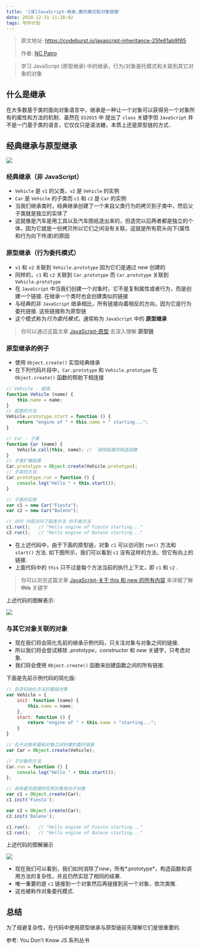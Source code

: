 ```yaml
---
title: '[译]JavaScript-继承,委托模式和对象链接'
date: 2018-12-31 11:28:02
tags: 写作计划
---
```




> 原文地址: https://codeburst.io/javascript-inheritance-25fe61ab9f85
>
> 作者:  [NC Patro](https://codeburst.io/@npatro7m?source=post_header_lockup)



> 学习 JavaScript (原型继承) 中的继承，行为/对象委托模式和关联到其它对象的对象



## 什么是继承

在大多数基于类的面向对象语言中，继承是一种让一个对象可以获得另一个对象所有的属性和方法的机制．虽然在 `ES2015` 中 提出了 `class` 关键字但 `JavaScript` 并不是一门基于类的语言，它仅仅只是语法糖，本质上还是原型链的方式．

## 经典继承与原型继承

![](http://ww1.sinaimg.cn/large/e4336439gy1fyq02t1mzbj21680kqmym.jpg)

### 经典继承（非 JavaScript）

- `Vehicle` 是 `v1` 的父类，`v2` 是 `Vehicle` 的实例
- `Car` 是 `Vehicle` 的子类而 `c1` 和 `c2` 是 `Car` 的实例
- 当我们继承类时，经典继承创建了一个来自父类行为的拷贝到子类中，然后父子类就是独立的实体了
- 这就像是汽车是用工具以及汽车图纸造出来的，但造完以后两者都是独立的个体，因为它就是一份拷贝所以它们之间没有关联，这就是所有箭头向下(属性和行为向下传递)的原因

### 原型继承（行为委托模式）

- `v1` 和 `v2` 关联到 `Vehicle.prototype` 因为它们是通过 *new* 创建的
- 同样的，`c1` 和 `c2` 关联到 `Car.prototype` 而 `Car.prototype` 关联到 `Vehicle.prototype` 
- 在 `JavaScript` 中当我们创建一个对象时，它不是复制属性或者行为，而是创建一个链接. 在继承一个类时也会创建类似的链接
- 与经典的非 `JavaScript` 继承相比，所有链接向着相反的方向，因为它是行为委托链接. 这些链接称为原型链
- 这个模式称为*行为委托模式*，通常称为 `JavaScript` 中的 **原型继承**

> 你可以通过这篇文章 [JavaScript-原型](https://codeburst.io/javascript-prototype-cb29d82b8809) 去深入理解 **原型链**

### 原型继承的例子

- 使用 `Object.create()` 实现经典继承
- 在下列代码片段中，`Car.prototype` 和 `Vehicle.prototype` 在 `Object.create()` 函数的帮助下相连接

```js
// Vehicle - 超类
function Vehicle (name) {
    this.name = name;
}
// 超类的方法
Vehicle.prototype.start = function () {
    return "engine of " + this.name + " starting...";
}

// Car - 子类
function Car (name) {
    Vehicle.call(this, name); //  调用超类的构造函数
}
// 子类扩展超类
Car.prototype = Object.create(Vehicle.prototype);
// 子类的方法
Car.prototype.run = function () {
    console.log("Hello " + this.start());
}

// 子类的实例
var c1 = new Car("Fiesta");
var c2 = new Car("Baleno");

// 访问 内部访问了超类方法 的子类方法
c1.run();   // "Hello engine of Fiesta starting..."
c2.run();   // "Hello engine of Baleno starting..."
```

- 在上述代码中，由于下面的原型链，对象 `c1` 可以访问到 `run()` 方法和 `start()` 方法. 如下图所示，我们可以看到 `c1` 没有这样的方法，但它有向上的链接. 
- 上面代码中的 `this` 只不过是每个方法当前的执行上下文，即 `c1` 和 `c2` .

> 你可以浏览这篇文章 [JavaScript-关于 this 和 new 的所有内容](https://codeburst.io/all-about-this-and-new-keywords-in-javascript-38039f71780c) 来详细了解 **this** 关键字

上述代码的图解表示: 

![](http://ww1.sinaimg.cn/large/e4336439gy1fyq03lccgij20rf0kqgp7.jpg)

### 与其它对象关联的对象

- 现在我们将会简化先前的继承示例代码，只关注对象与对象之间的链接.
- 所以我们将会尝试移除 *.prototype*，*constructor* 和 *new* 关键字，只考虑对象.
- 我们将会使用 `Object.create()` 函数来创建函数之间的所有链接.

下面是先前示例代码的简化版: 

```js
// 包含初始化方法的基础对象
var Vehicle = {
    init: function (name) {
        this.name = name;
    },
    start: function () {
        return "engine of " + this.name + "starting...";
    }
}

// 在子对象和基础对象之间创建的委托链接
var Car = Object.create(Vehicle);

// 子对象的方法
Car.run = function () {
    console.log("Hello " + this.start());
};

// 具有委托链接的实例对象指向子对象
var c1 = Object.create(Car);
c1.init('Fiesta');

var c2 = Object.create(Car);
c2.init('Baleno');

c1.run();   // "Hello engine of Fiesta starting..."
c2.run();   // "Hello engine of Baleno starting..."
```

上述代码的图解展示

![](http://ww1.sinaimg.cn/large/e4336439gy1fyq042suhzj20gc0ejgn6.jpg)

- 现在我们可以看到，我们如何消除了*new*，所有*.prototype*，构造函数和调用方法的复杂性，并且仍然实现了相同的结果.
- 唯一重要的是 `c1` 链接到一个对象然后再链接到另一个对象，依次类推.
- 这也被称作对象委托模式.

## 总结

为了规避复杂性，在代码中使用原型继承与原型链前先理解它们是很重要的.



参考:  You Don't Know JS 系列丛书